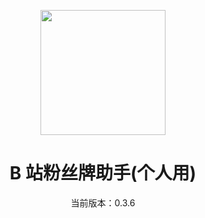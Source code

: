 <p align="center">
  <img src="https://i.postimg.cc/7Lr31sFw/E7-QR-OZ4-OT9-FD-306-C32.jpg" width="200" height="200" alt="">
</p>
<div align="center">
<h1>  B 站粉丝牌助手(个人用)
</h1>

<p>当前版本：0.3.6</p>

 </div>
